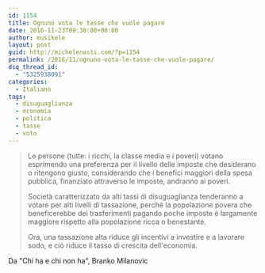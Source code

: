 ```yaml
---
id: 1154
title: Ognuno vota le tasse che vuole pagare 
date: 2016-11-23T09:30:00+00:00
author: musikele
layout: post
guid: http://michelenasti.com/?p=1154
permalink: /2016/11/ognuno-vota-le-tasse-che-vuole-pagare/
dsq_thread_id:
  - "5325938091"
categories:
  - Italiano
tags:
  - disuguaglianza
  - economia
  - politica
  - tasse
  - voto
---
```

> Le persone (tutte: i ricchi, la classe media e i poveri) votano esprimendo una preferenza per il livello delle imposte che desiderano o ritengono giusto, considerando che i benefici maggiori della spesa pubblica, finanziato attraverso le imposte, andranno ai poveri. 
> 
> Società caratterizzato da alti tassi di disuguaglianza tenderanno a votare per alti livelli di tassazione, perché la popolazione povera che beneficerebbe dei trasferimenti pagando poche imposte é largamente maggiore rispetto alla popolazione ricca o benestante. 
> 
> Ora, una tassazione alta riduce gli incentivi a investire e a lavorare sodo, e ciò riduce il tasso di crescita dell'economia. 

Da "Chi ha e chi non ha", Branko Milanovic 
